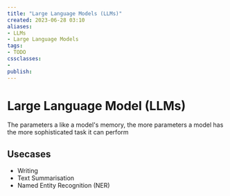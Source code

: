 ```yaml
---
title: "Large Language Models (LLMs)"
created: 2023-06-28 03:10
aliases: 
- LLMs
- Large Language Models
tags:
- TODO
cssclasses:
- 
publish:
---
```


<!-- 
tags: 
-->

<!--internal
parent:: [[]]
child:: [[]]
related:: [[]]
-->

<!--external
- []()
-->

# Large Language Model (LLMs)

The parameters a like a model's memory, the more parameters a model has the more sophisticated task it can perform

## Usecases

- Writing 
- Text Summarisation
- Named Entity Recognition (NER)
